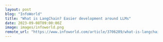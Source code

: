 ```yaml
---
layout: post
blog: "InfoWorld"
title: "What is LangChain? Easier development around LLMs"
date: 2023-09-08T09:00:00Z
image: images/infoworld.png
remote_url: "https://www.infoworld.com/article/3706289/what-is-langchain-easier-development-around-llms.html#tk.rss_applicationdevelopment"
---
```

